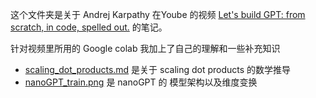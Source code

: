 这个文件夹是关于 Andrej Karpathy 在Yoube 的视频 [Let's build GPT: from scratch, in code, spelled out.](https://www.youtube.com/watch?v=kCc8FmEb1nY) 的笔记。

针对视频里所用的 Google colab 我加上了自己的理解和一些补充知识

- [scaling_dot_products.md](nanoGPT学习笔记\scaling_dot_products.md) 是关于 scaling dot products 的数学推导
- [nanoGPT_train.png](nanoGPT学习笔记\pics\nanoGPT_train.png) 是 nanoGPT 的 模型架构以及维度变换